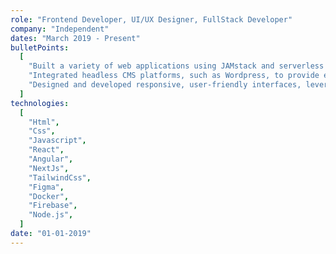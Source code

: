```yaml
---
role: "Frontend Developer, UI/UX Designer, FullStack Developer"
company: "Independent"
dates: "March 2019 - Present"
bulletPoints:
  [
    "Built a variety of web applications using JAMstack and serverless architectures, focusing on performance and SEO optimization.",
    "Integrated headless CMS platforms, such as Wordpress, to provide efficient content management solutions with a customised frontend.",
    "Designed and developed responsive, user-friendly interfaces, leveraging my design background and frontend development skills.",
  ]
technologies:
  [
    "Html",
    "Css",
    "Javascript",
    "React",
    "Angular",
    "NextJs",
    "TailwindCss",
    "Figma",
    "Docker",
    "Firebase",
    "Node.js",
  ]
date: "01-01-2019"
---
```

